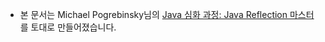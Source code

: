
- 본 문서는 Michael Pogrebinsky님의 [Java 심화 과정: Java Reflection 마스터](https://www.udemy.com/course/java-reflection-master/)를 토대로 만들어졌습니다.

